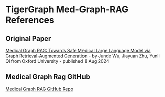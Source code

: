 # TigerGraph Med-Graph-RAG References

## Original Paper
[Medical Graph RAG: Towards Safe Medical Large Language Model via Graph Retrieval-Augmented Generation](https://arxiv.org/abs/2408.04187) - by Junde Wu, Jiayuan Zhu, Yunli Qi from Oxford University - published 8 Aug 2024

## Medical Graph Rag GitHub

[Medical Graph RAG GitHub Repo](https://github.com/dmccrearytg/Medical-Graph-RAG)